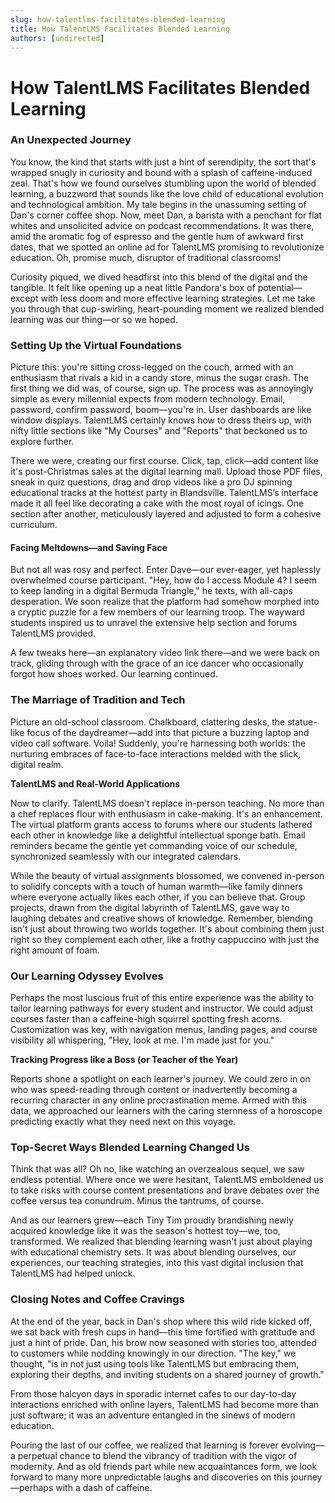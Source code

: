 ```yaml
---
slug: how-talentlms-facilitates-blended-learning
title: How TalentLMS Facilitates Blended Learning
authors: [undirected]
---
```



# How TalentLMS Facilitates Blended Learning

### An Unexpected Journey

You know, the kind that starts with just a hint of serendipity, the sort that's wrapped snugly in curiosity and bound with a splash of caffeine-induced zeal. That's how we found ourselves stumbling upon the world of blended learning, a buzzword that sounds like the love child of educational evolution and technological ambition. My tale begins in the unassuming setting of Dan's corner coffee shop. Now, meet Dan, a barista with a penchant for flat whites and unsolicited advice on podcast recommendations. It was there, amid the aromatic fog of espresso and the gentle hum of awkward first dates, that we spotted an online ad for TalentLMS promising to revolutionize education. Oh, promise much, disruptor of traditional classrooms!

Curiosity piqued, we dived headfirst into this blend of the digital and the tangible. It felt like opening up a neat little Pandora's box of potential—except with less doom and more effective learning strategies. Let me take you through that cup-swirling, heart-pounding moment we realized blended learning was our thing—or so we hoped. 

### Setting Up the Virtual Foundations

Picture this: you're sitting cross-legged on the couch, armed with an enthusiasm that rivals a kid in a candy store, minus the sugar crash. The first thing we did was, of course, sign up. The process was as annoyingly simple as every millennial expects from modern technology. Email, password, confirm password, boom—you're in. User dashboards are like window displays. TalentLMS certainly knows how to dress theirs up, with nifty little sections like "My Courses" and "Reports" that beckoned us to explore further.

There we were, creating our first course. Click, tap, click—add content like it's post-Christmas sales at the digital learning mall. Upload those PDF files, sneak in quiz questions, drag and drop videos like a pro DJ spinning educational tracks at the hottest party in Blandsville. TalentLMS’s interface made it all feel like decorating a cake with the most royal of icings. One section after another, meticulously layered and adjusted to form a cohesive curriculum.

#### Facing Meltdowns—and Saving Face

But not all was rosy and perfect. Enter Dave—our ever-eager, yet haplessly overwhelmed course participant. "Hey, how do I access Module 4? I seem to keep landing in a digital Bermuda Triangle," he texts, with all-caps desperation. We soon realize that the platform had somehow morphed into a cryptic puzzle for a few members of our learning troop. The wayward students inspired us to unravel the extensive help section and forums TalentLMS provided.

A few tweaks here—an explanatory video link there—and we were back on track, gliding through with the grace of an ice dancer who occasionally forgot how shoes worked. Our learning continued.

### The Marriage of Tradition and Tech

Picture an old-school classroom. Chalkboard, clattering desks, the statue-like focus of the daydreamer—add into that picture a buzzing laptop and video call software. Voila! Suddenly, you're harnessing both worlds: the nurturing embraces of face-to-face interactions melded with the slick, digital realm.

**TalentLMS and Real-World Applications**

Now to clarify. TalentLMS doesn't replace in-person teaching. No more than a chef replaces flour with enthusiasm in cake-making. It's an enhancement. The virtual platform grants access to forums where our students lathered each other in knowledge like a delightful intellectual sponge bath. Email reminders became the gentle yet commanding voice of our schedule, synchronized seamlessly with our integrated calendars.

While the beauty of virtual assignments blossomed, we convened in-person to solidify concepts with a touch of human warmth—like family dinners where everyone actually likes each other, if you can believe that. Group projects, drawn from the digital labyrinth of TalentLMS, gave way to laughing debates and creative shows of knowledge. Remember, blending isn't just about throwing two worlds together. It's about combining them just right so they complement each other, like a frothy cappuccino with just the right amount of foam.

### Our Learning Odyssey Evolves

Perhaps the most luscious fruit of this entire experience was the ability to tailor learning pathways for every student and instructor. We could adjust courses faster than a caffeine-high squirrel spotting fresh acorns. Customization was key, with navigation menus, landing pages, and course visibility all whispering, "Hey, look at me. I'm made just for you."

**Tracking Progress like a Boss (or Teacher of the Year)**

Reports shone a spotlight on each learner's journey. We could zero in on who was speed-reading through content or inadvertently becoming a recurring character in any online procrastination meme. Armed with this data, we approached our learners with the caring sternness of a horoscope predicting exactly what they need next on this voyage.

### Top-Secret Ways Blended Learning Changed Us

Think that was all? Oh no, like watching an overzealous sequel, we saw endless potential. Where once we were hesitant, TalentLMS emboldened us to take risks with course content presentations and brave debates over the coffee versus tea conundrum. Minus the tantrums, of course.

And as our learners grew—each Tiny Tim proudly brandishing newly acquired knowledge like it was the season's hottest toy—we, too, transformed. We realized that blending learning wasn't just about playing with educational chemistry sets. It was about blending ourselves, our experiences, our teaching strategies, into this vast digital inclusion that TalentLMS had helped unlock.

### Closing Notes and Coffee Cravings

At the end of the year, back in Dan's shop where this wild ride kicked off, we sat back with fresh cups in hand—this time fortified with gratitude and just a hint of pride. Dan, his brow now seasoned with stories too, attended to customers while nodding knowingly in our direction. "The key," we thought, "is in not just using tools like TalentLMS but embracing them, exploring their depths, and inviting students on a shared journey of growth." 

From those halcyon days in sporadic internet cafes to our day-to-day interactions enriched with online layers, TalentLMS had become more than just software; it was an adventure entangled in the sinews of modern education.

Pouring the last of our coffee, we realized that learning is forever evolving—a perpetual chance to blend the vibrancy of tradition with the vigor of modernity. And as old friends part while new acquaintances form, we look forward to many more unpredictable laughs and discoveries on this journey—perhaps with a dash of caffeine.